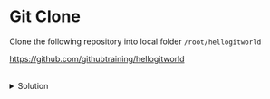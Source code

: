 # Git Clone

Clone the following repository into local folder `/root/hellogitworld`

https://github.com/githubtraining/hellogitworld

<br>
<details><summary>Solution</summary>
<br>

```plain
cd /root
git clone https://github.com/githubtraining/hellogitworld.git
```{{exec}}

</details>
